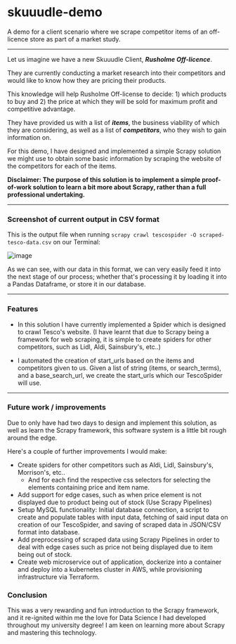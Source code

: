 
# skuuudle-demo
A demo for a client scenario where we scrape competitor items of an off-licence store as part of a market study.

---------------
Let us imagine we have a new Skuuudle Client, ***Rusholme Off-licence***.

They are currently conducting a market research into their competitors and would like to know how they are pricing their products. 

This knowledge will help Rusholme Off-license to decide: 1) which products to buy and 2) the price at which they will be sold for maximum profit and competitive advantage.

They have provided us with a list of ***items***, the business viability of which they are considering, as well as a list of ***competitors***, who they wish to gain information on.

For this demo, I have designed and implemented a simple Scrapy solution we might use to obtain some basic information by scraping the website of the competitors for each of the items.

**Disclaimer: The purpose of this solution is to implement a simple proof-of-work solution to learn a bit more about Scrapy, rather than a full professional undertaking.**

----------------
### Screenshot of current output in CSV format
This is the output file when running ```scrapy crawl tescospider -O scraped-tesco-data.csv``` on our Terminal:

![image](https://user-images.githubusercontent.com/38634285/223577903-96fb1460-5fa1-47a0-a7d2-49be70ba36f0.png)

As we can see, with our data in this format, we can very easily feed it into the next stage of our process; whether that's processing it by loading it into a Pandas Dataframe, or store it in our database.

----------------
### Features

- In this solution I have currently implemented a Spider which is designed to crawl Tesco's website. (I have learnt that due to Scrapy being a framework for web scraping, it is simple to create spiders for other competitors, such as Lidl, Aldi, Sainsbury's, etc..)

- I automated the creation of start_urls based on the items and competitors given to us. Given a list of string (items, or search_terms), and a base_search_url, we create the start_urls which our TescoSpider will use.

----------------
### Future work / improvements 
Due to only have had two days to design and implement this solution, as well as learn the Scrapy framework, this software system is a little bit rough around the edge.

Here's a couple of further improvements I would make:
- Create spiders for other competitors such as Aldi, Lidl, Sainsbury's, Morrison's, etc..
  - And for each find the respective css selectors for selecting the elements containing price and item name.
- Add support for edge cases, such as when price element is not displayed due to product being out of stock (Use Scrapy Pipelines)
- Setup MySQL functionality: Initial database connection, a script to create and populate tables with input data, fetching of said input data on creation of our TescoSpider, and saving of scraped data in JSON/CSV format into database.
- Add preprocessing of scraped data using Scrapy Pipelines in order to deal with edge cases such as price not being displayed due to item being out of stock.
- Create web microservice out of application, dockerize into a container and deploy into a kubernetes cluster in AWS, while provisioning infrastructure via Terraform.


### Conclusion
This was a very rewarding and fun introduction to the Scrapy framework, and it re-ignited within me the love for Data Science I had developed throughout my university degree!
I am keen on learning more about Scrapy and mastering this technology.
